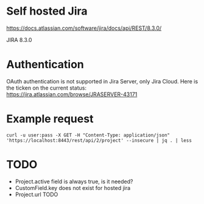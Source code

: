 # Self hosted Jira

https://docs.atlassian.com/software/jira/docs/api/REST/8.3.0/

JIRA 8.3.0

# Authentication
OAuth authentication is not supported in Jira Server, only Jira Cloud. Here is the ticken on the current status:
https://jira.atlassian.com/browse/JRASERVER-43171


# Example request

```
curl -u user:pass -X GET -H "Content-Type: application/json" 'https://localhost:8443/rest/api/2/project' --insecure | jq . | less
```

# TODO

- Project.active field is always true, is it needed?
- CustomField.key does not exist for hosted jira
- Project.url TODO